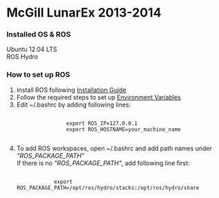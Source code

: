 McGill LunarEx 2013-2014
===================

<h3>Installed OS & ROS</h3>
Ubuntu 12.04 LTS<br>
ROS Hydro

<h3>How to set up ROS</h3>
<ol>
	<li>Install ROS following <a href="http://wiki.ros.org/hydro/Installation/Ubuntu">Installation Guide</a></li>
	<li>Follow the required steps to set up <a href="http://wiki.ros.org/ROS/Tutorials/InstallingandConfiguringROSEnvironment">Environment Variables</a></li>
	<li>
		Edit ~/.bashrc by adding following lines:<br>
			<pre><code>
				export ROS_IP=127.0.0.1
				export ROS_HOSTNAME=your_machine_name
			</code></pre>
	</li>
	<li>
		To add ROS workspaces, open ~/.bashrc and add path names under <i>"ROS_PACKAGE_PATH"</i><br>
		If there is no <i>"ROS_PACKAGE_PATH"</i>, add following line first:
		<pre><code>
			export ROS_PACKAGE_PATH=/opt/ros/hydro/stacks:/opt/ros/hydro/share
		</code></pre>
	</li>
</ol>
